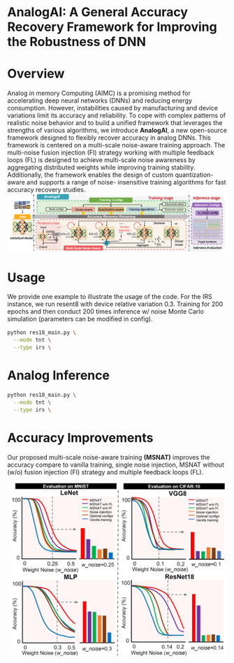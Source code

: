 # AnalogAI: A General Accuracy Recovery Framework for Improving the Robustness of DNN
# Overview
Analog in memory Computing (AIMC) is a promising method for accelerating deep neural networks (DNNs) and
reducing energy consumption. However, instabilities caused by
manufacturing and device variations limit its accuracy and
reliability. To cope with complex patterns of realistic noise
behavior and to build a unified framework that leverages the
strengths of various algorithms, we
introduce **AnalogAI**, a new open-source framework designed to
flexibly recover accuracy in analog DNNs. This framework is
centered on a multi-scale noise-aware training approach. The
multi-noise fusion injection (FI) strategy working with multiple
feedback loops (FL) is designed to achieve multi-scale noise
awareness by aggregating distributed weights while improving
training stability. Additionally, the framework enables the design
of custom quantization-aware and supports a range of noise-
insensitive training algorithms for fast accuracy recovery studies.
![The overview of AnalogAI](./figures/overview.png)
# Usage
We provide one example to illustrate the usage of the code. For the IRS instance, we run resent8 with device relative variation 0.3. Training for 200 epochs and then conduct 200 times inference w/ noise Monte Carlo simulation (parameters can be modified in config).

```bash
python res18_main.py \
  --mode tnt \
  --type irs \
```
# Analog Inference
```bash
python res18_main.py \
  --mode tnt \
  --type irs \
```

# Accuracy Improvements
Our proposed multi-scale noise-aware training **(MSNAT)** improves the accuracy compare to vanilla training, single noise injection, MSNAT  without (w/o) fusion injection (FI) strategy and multiple feedback loops (FL).

<div style="text-align: center;"> <img src="./figures/experiments.png" alt="Test results" width="500"/> </div>


